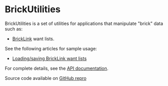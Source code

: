 
# BrickUtilities

BrickUtilities is a set of utilities for applications that manipulate "brick" data such as:
* [BrickLink](http://bricklink.com) want lists.

See the following articles for sample usage:
* [Loading/saving BrickLink want lists](articles/bricklinksamples.html)

For complete details, see the [API documentation](api/index.html).

Source code available on [GitHub repro](https://github.com/GaldenStudios/BrickUtilities)


